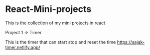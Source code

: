 # React-Mini-projects
This is the collection of my mini projects in react

Project 1 => Timer

This is the timer that can start stop and reset the time
https://sajak-timer.netlify.app/
